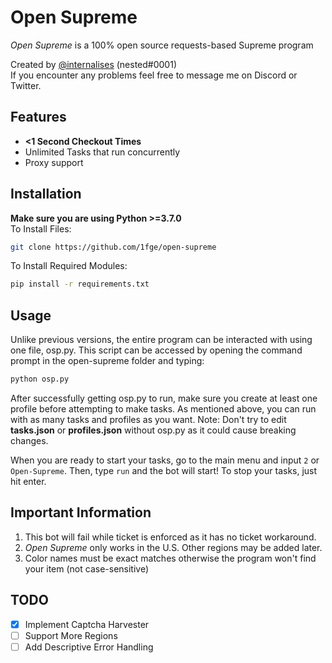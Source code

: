 # Open Supreme
*Open Supreme* is a 100% open source requests-based Supreme program  

Created by [@internalises](https://twitter.com/internalises) (nested#0001)  
If you encounter any problems feel free to message me on Discord or Twitter.

## Features
* **<1 Second Checkout Times**  
* Unlimited Tasks that run concurrently
* Proxy support

## Installation
**Make sure you are using Python >=3.7.0**  
To Install Files:  
```bash
git clone https://github.com/1fge/open-supreme
```
To Install Required Modules:  
```bash
pip install -r requirements.txt
```

  

## Usage
Unlike previous versions, the entire program can be interacted with using one file, osp.py. This script can be accessed by opening the command prompt in the open-supreme folder and typing: 
```bash
python osp.py
```
After successfully getting osp.py to run, make sure you create at least one profile before attempting to make tasks. As mentioned above, you can run with as many tasks and profiles as you want. Note: Don't try to edit **tasks.json** or **profiles.json** without osp.py as it could cause breaking changes.

When you are ready to start your tasks, go to the main menu and input `2` or `Open-Supreme`. Then, type `run` and the bot will start! To stop your tasks, just hit enter.
  

## Important Information 
1. This bot will fail while ticket is enforced as it has no ticket workaround.
2. *Open Supreme* only works in the U.S. Other regions may be added later. 
3. Color names must be exact matches otherwise the program won't find your item (not case-sensitive)

## TODO
- [x] Implement Captcha Harvester
- [ ] Support More Regions
- [ ] Add Descriptive Error Handling
